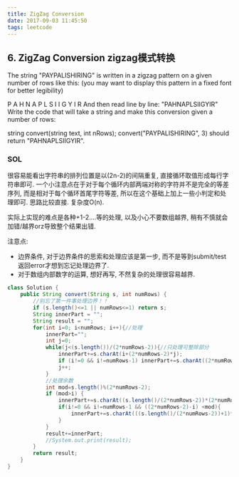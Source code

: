 ```yaml
---
title: ZigZag Conversion
date: 2017-09-03 11:45:50
tags: leetcode
---
```


## 6. ZigZag Conversion zigzag模式转换

The string "PAYPALISHIRING" is written in a zigzag pattern on a given number of rows like this: (you may want to display this pattern in a fixed font for better legibility)

P   A   H   N
A P L S I I G
Y   I   R
And then read line by line: "PAHNAPLSIIGYIR"
Write the code that will take a string and make this conversion given a number of rows:

string convert(string text, int nRows);
convert("PAYPALISHIRING", 3) should return "PAHNAPLSIIGYIR".


### SOL

很容易能看出字符串的排列位置是以(2n-2)的间隔重复, 直接循环取值形成每行字符串即可.
一个小注意点在于对于每个循环内部两端对称的字符并不是完全的等差序列, 而是相对于每个循环首尾字符等差, 所以在这个基础上加上一些小判定和处理即可. 思路比较直接. 
复杂度O(n).

实际上实现的难点是各种+1-2....等的处理, 以及小心不要数组越界, 稍有不慎就会加错/越界orz导致整个结果出错.

注意点:
- 边界条件, 对于边界条件的思索和处理应该是第一步, 而不是等到submit/test返回error才想到忘记处理边界了.
- 对于数组内部数字的运算, 想好再写, 不然复杂的处理很容易越界.

```java
class Solution {
    public String convert(String s, int numRows) {
        //别忘了第一件事处理边界！！
        if (s.length()<=1 || numRows<=1) return s;
        String innerPart = "";
        String result = "";
        for(int i=0; i<numRows; i++){//处理
            innerPart="";
            int j=0;
            while(j<(s.length())/(2*numRows-2)){//只处理可整除部分
                innerPart+=s.charAt(i+(2*numRows-2)*j);
                if (i!=0 && i!=numRows-1) innerPart+=s.charAt((2*numRows-2)*(j+1)-i);
                j++;
            }
            //处理余数
            int mod=s.length()%(2*numRows-2);
            if (mod>i) {
                innerPart+=s.charAt((s.length()/(2*numRows-2))*(2*numRows-2)+i);
                if(i!=0 && i!=numRows-1 && ((2*numRows-2)-i) <mod){
                    innerPart+=s.charAt(((s.length()/(2*numRows-2))+1)*(2*numRows-2)-i);
                }    
            }
            result+=innerPart;
            //System.out.print(result);
        }
        return result;
    }
}
```